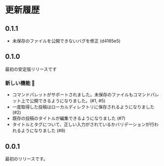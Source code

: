 # 更新履歴
## 0.1.1
- 未保存のファイルを公開できないバグを修正 (d4165e5)

## 0.1.0
最初の安定版リリースです
### 新しい機能 🎉
- コマンドパレットがサポートされました。未保存のファイルもコマンドパレット上で公開できるようになりました。(#1, #5)
- 一度取得した投稿はローカルディレクトリに保存されるようになりました (#2)
- 既存の投稿のタイトルが編集できるようになりました (#7)
- タイトルとタグについて、正しい入力がされているかバリデーションが行われるようになりました (#8)

## 0.0.1
最初のリリースです。
